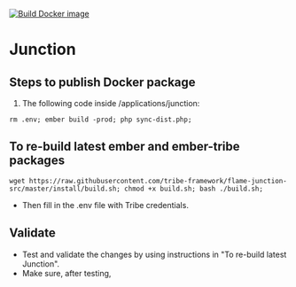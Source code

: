 [![Build Docker image](https://github.com/tribe-framework/junction/actions/workflows/docker-publish.yml/badge.svg)](https://github.com/tribe-framework/junction/actions/workflows/docker-publish.yml)

# Junction

## Steps to publish Docker package

1. The following code inside /applications/junction:

```
rm .env; ember build -prod; php sync-dist.php;
```

## To re-build latest ember and ember-tribe packages

```
wget https://raw.githubusercontent.com/tribe-framework/flame-junction-src/master/install/build.sh; chmod +x build.sh; bash ./build.sh;
```

- Then fill in the .env file with Tribe credentials.

## Validate

- Test and validate the changes by using instructions in "To re-build latest Junction".
- Make sure, after testing,
